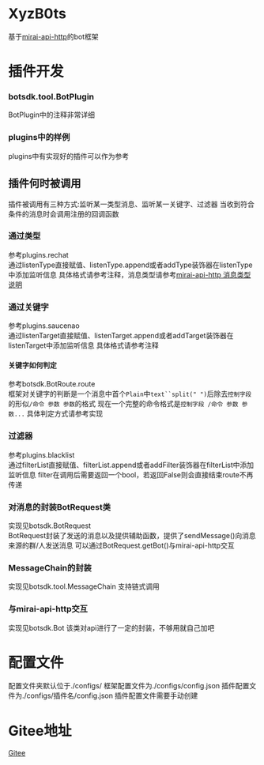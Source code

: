 # XyzB0ts
 基于[mirai-api-http](https://github.com/project-mirai/mirai-api-http)的bot框架


# 插件开发
### botsdk.tool.BotPlugin
 BotPlugin中的注释非常详细


### plugins中的样例
 plugins中有实现好的插件可以作为参考


## 插件何时被调用
 插件被调用有三种方式:监听某一类型消息、监听某一关键字、过滤器
 当收到符合条件的消息时会调用注册的回调函数


### 通过类型
 参考plugins.rechat  
 通过listenType直接赋值、listenType.append或者addType装饰器在listenType中添加监听信息
 具体格式请参考注释，消息类型请参考[mirai-api-http 消息类型说明](https://github.com/project-mirai/mirai-api-http/blob/master/docs/api/MessageType.md)


### 通过关键字
 参考plugins.saucenao  
 通过listenTarget直接赋值、listenTarget.append或者addTarget装饰器在listenTarget中添加监听信息
 具体格式请参考注释


#### 关键字如何判定
 参考botsdk.BotRoute.route  
 框架对关键字的判断是一个消息中首个`Plain`中`text``split(" ")`后除去`控制字段`的形似`/命令 参数 参数`的格式
 现在一个完整的命令格式是`控制字段 /命令 参数 参数...`
 具体判定方式请参考实现


### 过滤器
 参考plugins.blacklist  
 通过filterList直接赋值、filterList.append或者addFilter装饰器在filterList中添加监听信息
 filter在调用后需要返回一个bool，若返回False则会直接结束route不再传递


### 对消息的封装BotRequest类
 实现见botsdk.BotRequest  
 BotRequest封装了发送的消息以及提供辅助函数，提供了sendMessage()向消息来源的群/人发送消息
 可以通过BotRequest.getBot()与mirai-api-http交互


### MessageChain的封装
 实现见botsdk.tool.MessageChain
 支持链式调用


### 与mirai-api-http交互
 实现见botsdk.Bot
 该类对api进行了一定的封装，不够用就自己加吧


# 配置文件
 配置文件夹默认位于./configs/
 框架配置文件为./configs/config.json
 插件配置文件为./configs/插件名/config.json
 插件配置文件需要手动创建


# Gitee地址
[Gitee](https://gitee.com/d6e3032b/XyzB0ts)